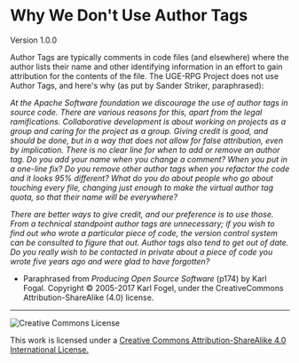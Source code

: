# Why We Don't Use Author Tags

Version 1.0.0

Author Tags are typically comments in code files (and elsewhere) where the author lists their name and other identifying information in an effort to gain attribution for the contents of the file. The UGE-RPG Project does not use Author Tags, and here's why (as put by Sander Striker, paraphrased):

*At the Apache Software foundation we discourage the use of author tags in source code. There are various reasons for this, apart from the legal ramifications. Collaborative development is about working on projects as a group and caring for the project as a group. Giving credit is good, and should be done, but in a way that does not allow for false attribution, even by implication. There is no clear line for when to add or remove an author tag. Do you add your name when you change a comment? When you put in a one-line fix? Do you remove other author tags when you refactor the code and it looks 95% different? What do you do about people who go about touching every file, changing just enough to make the virtual author tag quota, so that their name will be everywhere?*

*There are better ways to give credit, and our preference is to use those. From a technical standpoint author tags are unnecessary; if you wish to find out who wrote a particular piece of code, the version control system can be consulted to figure that out. Author tags also tend to get out of date. Do you really wish to be contacted in private
about a piece of code you wrote five years ago and were glad to have forgotten?*

- Paraphrased from *Producing Open Source Software* (p174) by Karl Fogal. Copyright &copy; 2005-2017 Karl Fogel, under the CreativeCommons Attribution-ShareAlike (4.0) license.

---

![Creative Commons License](https://i.creativecommons.org/l/by-sa/4.0/88x31.png "Creative Commons License")

This work is licensed under a [Creative Commons Attribution-ShareAlike 4.0 International License.](https://creativecommons.org/licenses/by-sa/4.0/)
